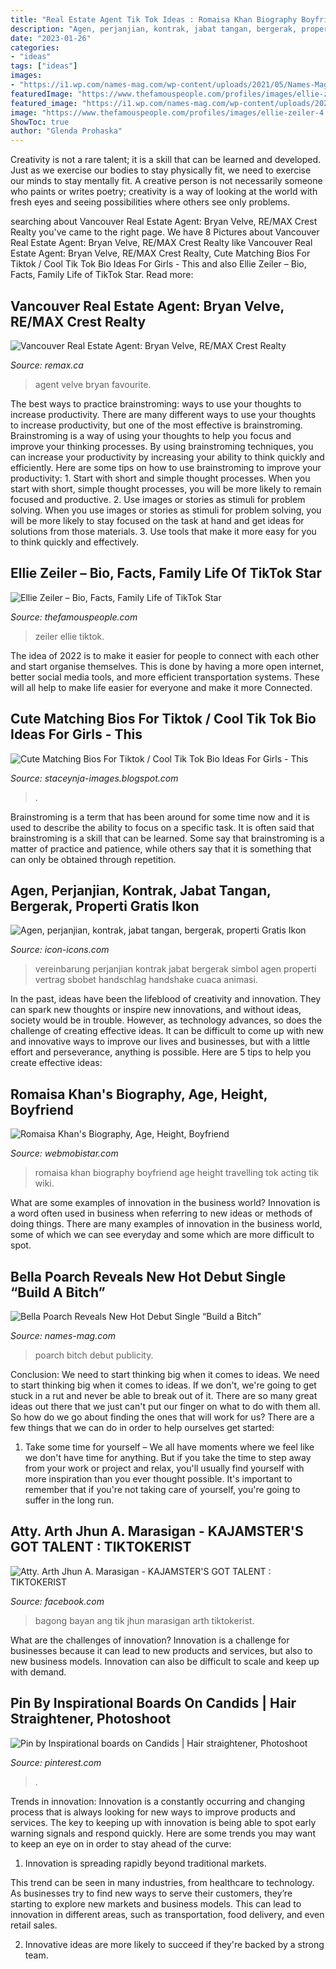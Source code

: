 ```yaml
---
title: "Real Estate Agent Tik Tok Ideas : Romaisa Khan Biography Boyfriend Age Height Travelling Tok Acting Tik Wiki"
description: "Agen, perjanjian, kontrak, jabat tangan, bergerak, properti gratis ikon"
date: "2023-01-26"
categories:
- "ideas"
tags: ["ideas"]
images:
- "https://i1.wp.com/names-mag.com/wp-content/uploads/2021/05/Names-Magazine-New-Featured-Image-Size2-5.jpg?w=1000&amp;ssl=1"
featuredImage: "https://www.thefamouspeople.com/profiles/images/ellie-zeiler-4.jpg"
featured_image: "https://i1.wp.com/names-mag.com/wp-content/uploads/2021/05/Names-Magazine-New-Featured-Image-Size2-5.jpg?w=1000&amp;ssl=1"
image: "https://www.thefamouspeople.com/profiles/images/ellie-zeiler-4.jpg"
ShowToc: true
author: "Glenda Prohaska"
---
```



Creativity is not a rare talent; it is a skill that can be learned and developed. Just as we exercise our bodies to stay physically fit, we need to exercise our minds to stay mentally fit. A creative person is not necessarily someone who paints or writes poetry; creativity is a way of looking at the world with fresh eyes and seeing possibilities where others see only problems.

	

		
searching about Vancouver Real Estate Agent: Bryan Velve, RE/MAX Crest Realty you've came to the right page. We have 8 Pictures about Vancouver Real Estate Agent: Bryan Velve, RE/MAX Crest Realty like Vancouver Real Estate Agent: Bryan Velve, RE/MAX Crest Realty, Cute Matching Bios For Tiktok / Cool Tik Tok Bio Ideas For Girls - This and also Ellie Zeiler – Bio, Facts, Family Life of TikTok Star. Read more:
		
    
## Vancouver Real Estate Agent: Bryan Velve, RE/MAX Crest Realty

<img loading=lazy src="https://remax-aphotos-wc.imgix.net/AccountData/150113966/bryanvelvePhoto__2.jpg" onerror="this.onerror=null;this.src='https://tse3.mm.bing.net/th?id=OIP.HrK8QZZFZYJh8JqeNwRBDgHaJO&amp;pid=15.1';" alt="Vancouver Real Estate Agent: Bryan Velve, RE/MAX Crest Realty">

_Source: remax.ca_

>agent velve bryan favourite. 

	

The best ways to practice brainstroming: ways to use your thoughts to increase productivity.
There are many different ways to use your thoughts to increase productivity, but one of the most effective is brainstroming. Brainstroming is a way of using your thoughts to help you focus and improve your thinking processes. By using brainstroming techniques, you can increase your productivity by increasing your ability to think quickly and efficiently. Here are some tips on how to use brainstroming to improve your productivity: 1. Start with short and simple thought processes. When you start with short, simple thought processes, you will be more likely to remain focused and productive. 2. Use images or stories as stimuli for problem solving. When you use images or stories as stimuli for problem solving, you will be more likely to stay focused on the task at hand and get ideas for solutions from those materials. 3. Use tools that make it more easy for you to think quickly and effectively.

    
## Ellie Zeiler – Bio, Facts, Family Life Of TikTok Star

<img loading=lazy src="https://www.thefamouspeople.com/profiles/images/ellie-zeiler-4.jpg" onerror="this.onerror=null;this.src='https://tse3.mm.bing.net/th?id=OIP.6qa19sWl3UFVZ-ykDCAxvgHaGL&amp;pid=15.1';" alt="Ellie Zeiler – Bio, Facts, Family Life of TikTok Star">

_Source: thefamouspeople.com_

>zeiler ellie tiktok. 

	

The idea of 2022 is to make it easier for people to connect with each other and start organise themselves. This is done by having a more open internet, better social media tools, and more efficient transportation systems. These will all help to make life easier for everyone and make it more Connected.

    
## Cute Matching Bios For Tiktok / Cool Tik Tok Bio Ideas For Girls - This

<img loading=lazy src="https://lh3.googleusercontent.com/proxy/97w0yv1A1_-QniskTm0knwp9MW9tGgGZzttVKxQAa8CadKN6kcppIR0-KHY7SdLDHVSN95VFhpboPD1u6Jj9L__bW2J__Dk63Gqpfry1mZI27mDoFgl4eJibJy-mSowP=w1200-h630-p-k-no-nu" onerror="this.onerror=null;this.src='https://tse1.mm.bing.net/th?id=OIP.5mumPkWc4DAf0jWtclKJTgHaHY&amp;pid=15.1';" alt="Cute Matching Bios For Tiktok / Cool Tik Tok Bio Ideas For Girls - This">

_Source: staceynja-images.blogspot.com_

>. 

	

Brainstroming is a term that has been around for some time now and it is used to describe the ability to focus on a specific task. It is often said that brainstroming is a skill that can be learned. Some say that brainstroming is a matter of practice and patience, while others say that it is something that can only be obtained through repetition.

    
## Agen, Perjanjian, Kontrak, Jabat Tangan, Bergerak, Properti Gratis Ikon

<img loading=lazy src="https://cdn.icon-icons.com/icons2/1120/PNG/512/1486146609-propertyagent005_79444.png" onerror="this.onerror=null;this.src='https://tse2.mm.bing.net/th?id=OIP.PKY2G1fpDMmaMpBt3o618gHaKY&amp;pid=15.1';" alt="Agen, perjanjian, kontrak, jabat tangan, bergerak, properti Gratis Ikon">

_Source: icon-icons.com_

>vereinbarung perjanjian kontrak jabat bergerak simbol agen properti vertrag sbobet handschlag handshake cuaca animasi. 

	

In the past, ideas have been the lifeblood of creativity and innovation. They can spark new thoughts or inspire new innovations, and without ideas, society would be in trouble. However, as technology advances, so does the challenge of creating effective ideas. It can be difficult to come up with new and innovative ways to improve our lives and businesses, but with a little effort and perseverance, anything is possible. Here are 5 tips to help you create effective ideas: 
    
## Romaisa Khan&#039;s Biography, Age, Height, Boyfriend

<img loading=lazy src="https://webmobistar.com/wp-content/uploads/2020/05/romaisa-khan4.jpg" onerror="this.onerror=null;this.src='https://tse3.mm.bing.net/th?id=OIP.oZUOQ0hKIzcZewmI73xe6wHaHa&amp;pid=15.1';" alt="Romaisa Khan&#039;s Biography, Age, Height, Boyfriend">

_Source: webmobistar.com_

>romaisa khan biography boyfriend age height travelling tok acting tik wiki. 

	

What are some examples of innovation in the business world?
Innovation is a word often used in business when referring to new ideas or methods of doing things. There are many examples of innovation in the business world, some of which we can see everyday and some which are more difficult to spot.

    
## Bella Poarch Reveals New Hot Debut Single “Build A Bitch”

<img loading=lazy src="https://i1.wp.com/names-mag.com/wp-content/uploads/2021/05/Names-Magazine-New-Featured-Image-Size2-5.jpg?w=1000&amp;ssl=1" onerror="this.onerror=null;this.src='https://tse1.mm.bing.net/th?id=OIP.sa11y3o9SG3qbJV-3wRh6gHaFo&amp;pid=15.1';" alt="Bella Poarch Reveals New Hot Debut Single “Build a Bitch”">

_Source: names-mag.com_

>poarch bitch debut publicity. 

	

Conclusion: We need to start thinking big when it comes to ideas.
We need to start thinking big when it comes to ideas. If we don't, we're going to get stuck in a rut and never be able to break out of it. There are so many great ideas out there that we just can't put our finger on what to do with them all. So how do we go about finding the ones that will work for us? There are a few things that we can do in order to help ourselves get started: 
1) Take some time for yourself – We all have moments where we feel like we don't have time for anything. But if you take the time to step away from your work or project and relax, you'll usually find yourself with more inspiration than you ever thought possible. It's important to remember that if you're not taking care of yourself, you're going to suffer in the long run.

    
## Atty. Arth Jhun A. Marasigan - KAJAMSTER&#039;S GOT TALENT : TIKTOKERIST

<img loading=lazy src="https://lookaside.fbsbx.com/lookaside/crawler/media/?media_id=100300838540000" onerror="this.onerror=null;this.src='https://tse4.mm.bing.net/th?id=OIP.KLCVJULp-5FXVg_owZpdfQHaEc&amp;pid=15.1';" alt="Atty. Arth Jhun A. Marasigan - KAJAMSTER&#039;S GOT TALENT : TIKTOKERIST">

_Source: facebook.com_

>bagong bayan ang tik jhun marasigan arth tiktokerist. 

	

What are the challenges of innovation?
Innovation is a challenge for businesses because it can lead to new products and services, but also to new business models. Innovation can also be difficult to scale and keep up with demand.

    
## Pin By Inspirational Boards On Candids | Hair Straightener, Photoshoot

<img loading=lazy src="https://i.pinimg.com/736x/a3/59/67/a35967a6ac8523d93c26f84791071770.jpg" onerror="this.onerror=null;this.src='https://tse1.mm.bing.net/th?id=OIP.5ynLIaRUOFTbyiwqgoTSvAHaNL&amp;pid=15.1';" alt="Pin by Inspirational boards on Candids | Hair straightener, Photoshoot">

_Source: pinterest.com_

>. 

	

Trends in innovation:
Innovation is a constantly occurring and changing process that is always looking for new ways to improve products and services. The key to keeping up with innovation is being able to spot early warning signals and respond quickly. Here are some trends you may want to keep an eye on in order to stay ahead of the curve:
1. Innovation is spreading rapidly beyond traditional markets.

This trend can be seen in many industries, from healthcare to technology. As businesses try to find new ways to serve their customers, they’re starting to explore new markets and business models. This can lead to innovation in different areas, such as transportation, food delivery, and even retail sales.

2. Innovative ideas are more likely to succeed if they're backed by a strong team.

